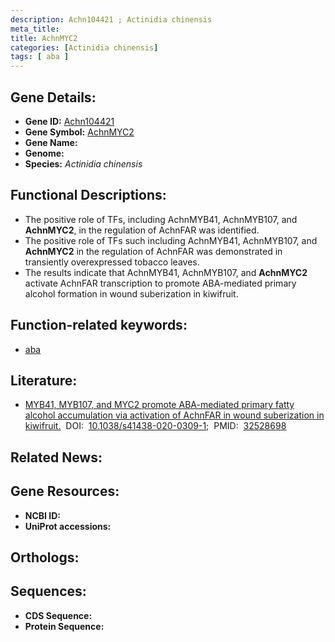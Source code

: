 ```yaml
---
description: Achn104421 ; Actinidia chinensis
meta_title:
title: AchnMYC2
categories: [Actinidia chinensis]
tags: [ aba ]
---
```


## Gene Details:
- **Gene ID:** [Achn104421]()
- **Gene Symbol:** <u>AchnMYC2</u>
- **Gene Name:** 
- **Genome:** []()
- **Species:** *Actinidia chinensis*

## Functional Descriptions:
   - The positive role of TFs, including AchnMYB41, AchnMYB107, and **AchnMYC2**, in the regulation of AchnFAR was identified.
   - The positive role of TFs such including AchnMYB41, AchnMYB107, and **AchnMYC2** in the regulation of AchnFAR was demonstrated in transiently overexpressed tobacco leaves.
   - The results indicate that AchnMYB41, AchnMYB107, and **AchnMYC2** activate AchnFAR transcription to promote ABA-mediated primary alcohol formation in wound suberization in kiwifruit.

## Function-related keywords:
   - [aba](/tags/aba/)

## Literature:
   - [MYB41, MYB107, and MYC2 promote ABA-mediated primary fatty alcohol accumulation via activation of AchnFAR in wound suberization in kiwifruit.](https://doi.org/10.1038/s41438-020-0309-1)&nbsp;&nbsp;DOI:&nbsp;&nbsp;[10.1038/s41438-020-0309-1](https://doi.org/10.1038/s41438-020-0309-1);&nbsp;&nbsp;PMID:&nbsp;&nbsp;[32528698](https://pubmed.ncbi.nlm.nih.gov/32528698/)

## Related News:

## Gene Resources:
- **NCBI ID:**  [](https://www.ncbi.nlm.nih.gov/gene/?term=)
- **UniProt accessions:**  [](https://www.uniprot.org/uniprotkb//entry)

## Orthologs:

## Sequences:
- **CDS Sequence:**
- **Protein Sequence:**
